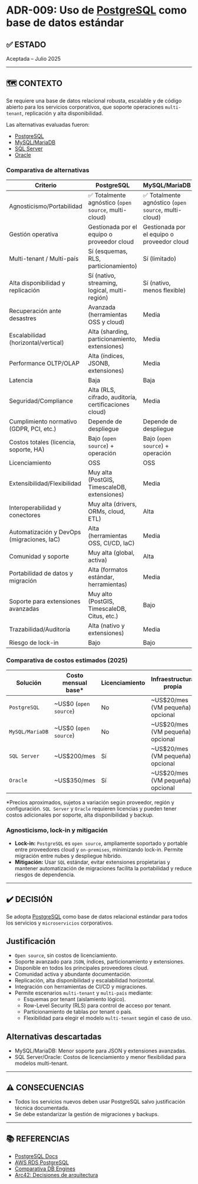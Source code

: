 # ADR-009: Uso de [PostgreSQL](https://www.postgresql.org/) como base de datos estándar

## ✅ ESTADO

Aceptada – Julio 2025

---

## 🗺️ CONTEXTO

Se requiere una base de datos relacional robusta, escalable y de código abierto para los servicios corporativos, que soporte operaciones `multi-tenant`, replicación y alta disponibilidad.

Las alternativas evaluadas fueron:

- [PostgreSQL](https://www.postgresql.org/)
- [MySQL/MariaDB](https://mariadb.org/)
- [SQL Server](https://www.microsoft.com/en-us/sql-server)
- [Oracle](https://www.oracle.com/database/)

### Comparativa de alternativas

| Criterio                                    | PostgreSQL | MySQL/MariaDB | SQL Server | Oracle |
|---------------------------------------------|------------|--------------|------------|--------|
| Agnosticismo/Portabilidad                   | ✅ Totalmente agnóstico (`open source`, multi-cloud) | ✅ Totalmente agnóstico (`open source`, multi-cloud) | ❌ Dependiente de proveedor (licencia propietaria) | ❌ Dependiente de proveedor (licencia propietaria) |
| Gestión operativa                           | Gestionada por el equipo o proveedor cloud | Gestionada por el equipo o proveedor cloud | Gestionada por proveedor | Gestionada por proveedor |
| Multi-tenant / Multi-país                   | Sí (esquemas, RLS, particionamiento) | Sí (limitado) | Sí (limitado) | Sí (limitado) |
| Alta disponibilidad y replicación           | Sí (nativo, streaming, logical, multi-región) | Sí (nativo, menos flexible) | Sí (AlwaysOn, licencias) | Sí (RAC, DataGuard, licencias) |
| Recuperación ante desastres                 | Avanzada (herramientas OSS y cloud) | Media | Alta (con licencias) | Alta (con licencias) |
| Escalabilidad (horizontal/vertical)         | Alta (sharding, particionamiento, extensiones) | Media | Media | Media |
| Performance OLTP/OLAP                       | Alta (índices, JSONB, extensiones) | Media | Alta (OLTP), Media (OLAP) | Alta (OLTP), Media (OLAP) |
| Latencia                                    | Baja | Baja | Baja | Baja |
| Seguridad/Compliance                        | Alta (RLS, cifrado, auditoría, certificaciones cloud) | Media | Alta | Alta |
| Cumplimiento normativo (GDPR, PCI, etc.)    | Depende de despliegue | Depende de despliegue | Certificaciones enterprise | Certificaciones enterprise |
| Costos totales (licencia, soporte, HA)      | Bajo (`open source`) + operación | Bajo (`open source`) + operación | Alto (licencia, soporte, HA) | Muy alto (licencia, soporte, HA) |
| Licenciamiento                              | OSS | OSS | Propietario | Propietario |
| Extensibilidad/Flexibilidad                 | Muy alta (PostGIS, TimescaleDB, extensiones) | Media | Baja | Media |
| Interoperabilidad y conectores              | Muy alta (drivers, ORMs, cloud, ETL) | Alta | Alta | Alta |
| Automatización y DevOps (migraciones, IaC)  | Alta (herramientas OSS, CI/CD, IaC) | Media | Media | Media |
| Comunidad y soporte                         | Muy alta (global, activa) | Alta | Muy alta (enterprise) | Alta |
| Portabilidad de datos y migración           | Alta (formatos estándar, herramientas) | Media | Baja | Baja |
| Soporte para extensiones avanzadas          | Muy alto (PostGIS, TimescaleDB, Citus, etc.) | Bajo | Bajo | Bajo |
| Trazabilidad/Auditoría                      | Alta (nativo y extensiones) | Media | Alta | Alta |
| Riesgo de lock-in                           | Bajo | Bajo | Alto | Muy alto |

### Comparativa de costos estimados (2025)

| Solución        | Costo mensual base* | Licenciamiento | Infraestructura propia |
|-----------------|---------------------|----------------|-----------------------|
| `PostgreSQL`      | ~US$0 (`open source`) | No             | ~US$20/mes (VM pequeña) opcional |
| `MySQL/MariaDB`   | ~US$0 (`open source`) | No             | ~US$20/mes (VM pequeña) opcional |
| `SQL Server`      | ~US$200/mes         | Sí             | ~US$20/mes (VM pequeña) opcional |
| `Oracle`          | ~US$350/mes         | Sí             | ~US$20/mes (VM pequeña) opcional |

*Precios aproximados, sujetos a variación según proveedor, región y configuración. `SQL Server` y `Oracle` requieren licencias y pueden tener costos adicionales por soporte, alta disponibilidad y backup.

### Agnosticismo, lock-in y mitigación

- **Lock-in:** `PostgreSQL` es `open source`, ampliamente soportado y portable entre proveedores cloud y `on-premises`, minimizando lock-in. Permite migración entre nubes y despliegue híbrido.
- **Mitigación:** Usar `SQL` estándar, evitar extensiones propietarias y mantener automatización de migraciones facilita la portabilidad y reduce riesgos de dependencia.

---

## ✔️ DECISIÓN

Se adopta [PostgreSQL](https://www.postgresql.org/) como base de datos relacional estándar para todos los servicios y `microservicios` corporativos.

## Justificación

- `Open source`, sin costos de licenciamiento.
- Soporte avanzado para `JSON`, índices, particionamiento y extensiones.
- Disponible en todos los principales proveedores cloud.
- Comunidad activa y abundante documentación.
- Replicación, alta disponibilidad y escalabilidad horizontal.
- Integración con herramientas de CI/CD y migraciones.
- Permite escenarios `multi-tenant` y `multi-país` mediante:
  - Esquemas por tenant (aislamiento lógico).
  - Row-Level Security (RLS) para control de acceso por tenant.
  - Particionamiento de tablas por tenant o país.
  - Flexibilidad para elegir el modelo `multi-tenant` según el caso de uso.

## Alternativas descartadas

- MySQL/MariaDB: Menor soporte para JSON y extensiones avanzadas.
- SQL Server/Oracle: Costos de licenciamiento y menor flexibilidad para modelos multi-tenant.

---

## ⚠️ CONSECUENCIAS

- Todos los servicios nuevos deben usar PostgreSQL salvo justificación técnica documentada.
- Se debe estandarizar la gestión de migraciones y backups.

---

## 📚 REFERENCIAS

- [PostgreSQL Docs](https://www.postgresql.org/docs/)
- [AWS RDS PostgreSQL](https://aws.amazon.com/rds/postgresql/)
- [Comparativa DB Engines](https://db-engines.com/en/ranking)
- [Arc42: Decisiones de arquitectura](https://arc42.org/decision/)
